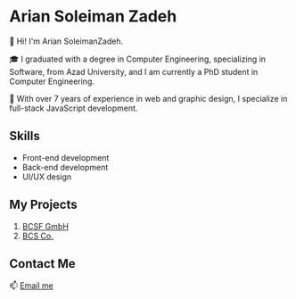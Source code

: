 # Arian Soleiman Zadeh

👋 Hi! I'm Arian SoleimanZadeh.

🎓 I graduated with a degree in Computer Engineering, specializing in Software, from Azad University, and I am currently a PhD student in Computer Engineering.

💼 With over 7 years of experience in web and graphic design, I specialize in full-stack JavaScript development.

## Skills
- Front-end development
- Back-end development
- UI/UX design

## My Projects
1. [BCSF GmbH](https://bcsf-gmbh.de)
2. [BCS Co.](https://bcs.co.com)

## Contact Me
📫 [Email me](mailto:ariansoleimanzadeh7@gmail.com)

